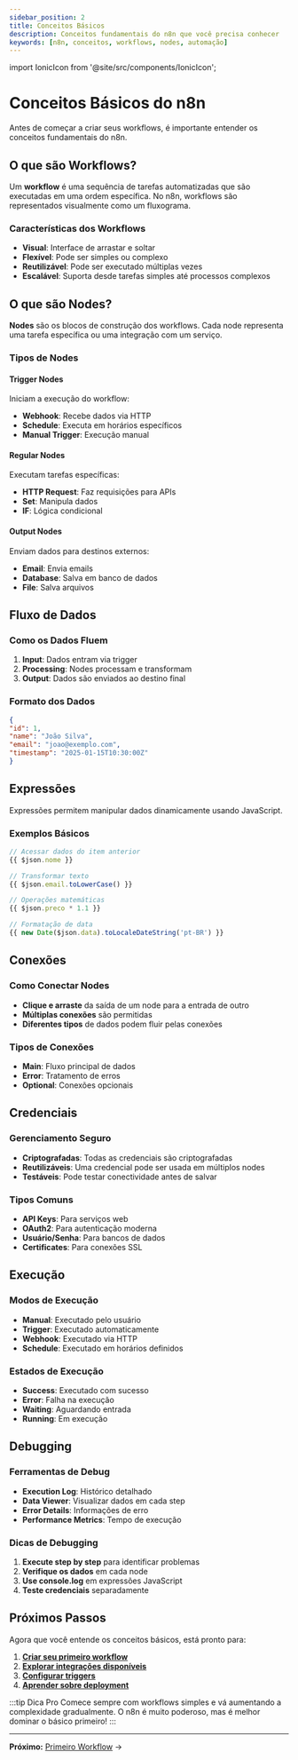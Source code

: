 ```yaml
---
sidebar_position: 2
title: Conceitos Básicos
description: Conceitos fundamentais do n8n que você precisa conhecer
keywords: [n8n, conceitos, workflows, nodes, automação]
---
```

import IonicIcon from '@site/src/components/IonicIcon';

# <IonicIcon name="bulb-outline" size={32} /> Conceitos Básicos do n8n

Antes de começar a criar seus workflows, é importante entender os conceitos fundamentais do n8n.

## <IonicIcon name="git-network-outline" size={24} /> O que são Workflows?

Um **workflow** é uma sequência de tarefas automatizadas que são executadas em uma ordem específica. No n8n, workflows são representados visualmente como um fluxograma.

### <IonicIcon name="bookmark-outline" size={20} /> Características dos Workflows
- <IonicIcon name="eye-outline" size={16} /> **Visual**: Interface de arrastar e soltar
- <IonicIcon name="options-outline" size={16} /> **Flexível**: Pode ser simples ou complexo
- <IonicIcon name="refresh-outline" size={16} /> **Reutilizável**: Pode ser executado múltiplas vezes
- <IonicIcon name="trending-up-outline" size={16} /> **Escalável**: Suporta desde tarefas simples até processos complexos

## <IonicIcon name="shapes-outline" size={24} /> O que são Nodes?

**Nodes** são os blocos de construção dos workflows. Cada node representa uma tarefa específica ou uma integração com um serviço.

### <IonicIcon name="list-outline" size={20} /> Tipos de Nodes

#### <IonicIcon name="play-outline" size={18} /> Trigger Nodes
Iniciam a execução do workflow:
- <IonicIcon name="globe-outline" size={16} /> **Webhook**: Recebe dados via HTTP
- <IonicIcon name="time-outline" size={16} /> **Schedule**: Executa em horários específicos
- <IonicIcon name="hand-left-outline" size={16} /> **Manual Trigger**: Execução manual

#### <IonicIcon name="cog-outline" size={18} /> Regular Nodes
Executam tarefas específicas:
- <IonicIcon name="cloud-outline" size={16} /> **HTTP Request**: Faz requisições para APIs
- <IonicIcon name="create-outline" size={16} /> **Set**: Manipula dados
- <IonicIcon name="git-branch-outline" size={16} /> **IF**: Lógica condicional

#### <IonicIcon name="arrow-forward-outline" size={18} /> Output Nodes
Enviam dados para destinos externos:
- <IonicIcon name="mail-outline" size={16} /> **Email**: Envia emails
- <IonicIcon name="server-outline" size={16} /> **Database**: Salva em banco de dados
- <IonicIcon name="document-outline" size={16} /> **File**: Salva arquivos

## <IonicIcon name="swap-horizontal-outline" size={24} /> Fluxo de Dados

### <IonicIcon name="arrow-forward-circle-outline" size={20} /> Como os Dados Fluem
1. <IonicIcon name="enter-outline" size={16} /> **Input**: Dados entram via trigger
2. <IonicIcon name="construct-outline" size={16} /> **Processing**: Nodes processam e transformam
3. <IonicIcon name="exit-outline" size={16} /> **Output**: Dados são enviados ao destino final

### Formato dos Dados
```json
{
"id": 1,
"name": "João Silva",
"email": "joao@exemplo.com",
"timestamp": "2025-01-15T10:30:00Z"
}
```

## <IonicIcon name="code-slash-outline" size={24} /> Expressões

Expressões permitem manipular dados dinamicamente usando JavaScript.

### <IonicIcon name="code-outline" size={20} /> Exemplos Básicos
```javascript
// Acessar dados do item anterior
{{ $json.nome }}

// Transformar texto
{{ $json.email.toLowerCase() }}

// Operações matemáticas
{{ $json.preco * 1.1 }}

// Formatação de data
{{ new Date($json.data).toLocaleDateString('pt-BR') }}
```

## <IonicIcon name="link-outline" size={24} /> Conexões

### <IonicIcon name="attach-outline" size={20} /> Como Conectar Nodes
- <IonicIcon name="move-outline" size={16} /> **Clique e arraste** da saída de um node para a entrada de outro
- <IonicIcon name="git-network-outline" size={16} /> **Múltiplas conexões** são permitidas
- <IonicIcon name="swap-horizontal-outline" size={16} /> **Diferentes tipos** de dados podem fluir pelas conexões

### <IonicIcon name="list-outline" size={20} /> Tipos de Conexões
- <IonicIcon name="arrow-forward-outline" size={16} /> **Main**: Fluxo principal de dados
- <IonicIcon name="alert-circle-outline" size={16} /> **Error**: Tratamento de erros
- <IonicIcon name="ellipsis-horizontal-outline" size={16} /> **Optional**: Conexões opcionais

## <IonicIcon name="key-outline" size={24} /> Credenciais

### <IonicIcon name="shield-checkmark-outline" size={20} /> Gerenciamento Seguro
- <IonicIcon name="lock-closed-outline" size={16} /> **Criptografadas**: Todas as credenciais são criptografadas
- <IonicIcon name="refresh-outline" size={16} /> **Reutilizáveis**: Uma credencial pode ser usada em múltiplos nodes
- <IonicIcon name="checkmark-circle-outline" size={16} /> **Testáveis**: Pode testar conectividade antes de salvar

### <IonicIcon name="options-outline" size={20} /> Tipos Comuns
- <IonicIcon name="key-outline" size={16} /> **API Keys**: Para serviços web
- <IonicIcon name="shield-outline" size={16} /> **OAuth2**: Para autenticação moderna
- <IonicIcon name="person-outline" size={16} /> **Usuário/Senha**: Para bancos de dados
- <IonicIcon name="document-lock-outline" size={16} /> **Certificates**: Para conexões SSL

## <IonicIcon name="play-circle-outline" size={24} /> Execução

### <IonicIcon name="options-outline" size={20} /> Modos de Execução
- <IonicIcon name="hand-left-outline" size={16} /> **Manual**: Executado pelo usuário
- <IonicIcon name="flash-outline" size={16} /> **Trigger**: Executado automaticamente
- <IonicIcon name="globe-outline" size={16} /> **Webhook**: Executado via HTTP
- <IonicIcon name="time-outline" size={16} /> **Schedule**: Executado em horários definidos

### <IonicIcon name="pulse-outline" size={20} /> Estados de Execução
- <IonicIcon name="checkmark-circle-outline" size={16} /> **Success**: Executado com sucesso
- <IonicIcon name="close-circle-outline" size={16} /> **Error**: Falha na execução
- <IonicIcon name="time-outline" size={16} /> **Waiting**: Aguardando entrada
- <IonicIcon name="play-outline" size={16} /> **Running**: Em execução

## <IonicIcon name="bug-outline" size={24} /> Debugging

### <IonicIcon name="build-outline" size={20} /> Ferramentas de Debug
- <IonicIcon name="list-outline" size={16} /> **Execution Log**: Histórico detalhado
- <IonicIcon name="eye-outline" size={16} /> **Data Viewer**: Visualizar dados em cada step
- <IonicIcon name="alert-circle-outline" size={16} /> **Error Details**: Informações de erro
- <IonicIcon name="speedometer-outline" size={16} /> **Performance Metrics**: Tempo de execução

### <IonicIcon name="bulb-outline" size={20} /> Dicas de Debugging
1. <IonicIcon name="footsteps-outline" size={16} /> **Execute step by step** para identificar problemas
2. <IonicIcon name="search-outline" size={16} /> **Verifique os dados** em cada node
3. <IonicIcon name="terminal-outline" size={16} /> **Use console.log** em expressões JavaScript
4. <IonicIcon name="shield-checkmark-outline" size={16} /> **Teste credenciais** separadamente

## <IonicIcon name="arrow-forward-circle-outline" size={24} /> Próximos Passos

Agora que você entende os conceitos básicos, está pronto para:

1. <IonicIcon name="create-outline" size={16} /> **[Criar seu primeiro workflow](./primeiro-workflow)**
2. <IonicIcon name="extension-puzzle-outline" size={16} /> **[Explorar integrações disponíveis](../integracoes/index)**
3. <IonicIcon name="flash-outline" size={16} /> **[Configurar triggers](../integracoes/trigger-nodes/time-based/manual-trigger)**
4. <IonicIcon name="rocket-outline" size={16} /> **[Aprender sobre deployment](../hosting-n8n/instalacao)**

:::tip Dica Pro
Comece sempre com workflows simples e vá aumentando a complexidade gradualmente. O n8n é muito poderoso, mas é melhor dominar o básico primeiro!
:::

---

**Próximo:** [Primeiro Workflow](./primeiro-workflow) → 